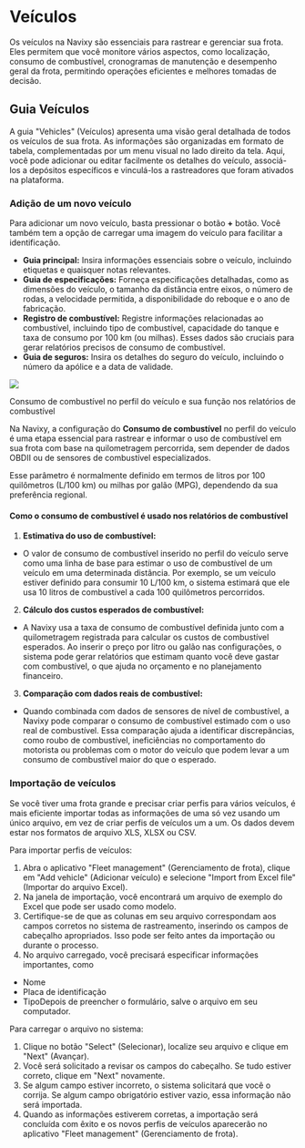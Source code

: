 # Veículos

Os veículos na Navixy são essenciais para rastrear e gerenciar sua frota. Eles permitem que você monitore vários aspectos, como localização, consumo de combustível, cronogramas de manutenção e desempenho geral da frota, permitindo operações eficientes e melhores tomadas de decisão.

## Guia Veículos

A guia "Vehicles" (Veículos) apresenta uma visão geral detalhada de todos os veículos de sua frota. As informações são organizadas em formato de tabela, complementadas por um menu visual no lado direito da tela. Aqui, você pode adicionar ou editar facilmente os detalhes do veículo, associá-los a depósitos específicos e vinculá-los a rastreadores que foram ativados na plataforma.

### Adição de um novo veículo

Para adicionar um novo veículo, basta pressionar o botão **+** botão. Você também tem a opção de carregar uma imagem do veículo para facilitar a identificação.

- **Guia principal:** Insira informações essenciais sobre o veículo, incluindo etiquetas e quaisquer notas relevantes.
- **Guia de especificações:** Forneça especificações detalhadas, como as dimensões do veículo, o tamanho da distância entre eixos, o número de rodas, a velocidade permitida, a disponibilidade do reboque e o ano de fabricação.
- **Registro de combustível:** Registre informações relacionadas ao combustível, incluindo tipo de combustível, capacidade do tanque e taxa de consumo por 100 km (ou milhas). Esses dados são cruciais para gerar relatórios precisos de consumo de combustível.
- **Guia de seguros:** Insira os detalhes do seguro do veículo, incluindo o número da apólice e a data de validade.

![](https://squaregps.atlassian.net/wiki/images/icons/grey_arrow_down.png)

Consumo de combustível no perfil do veículo e sua função nos relatórios de combustível

Na Navixy, a configuração do **Consumo de combustível** no perfil do veículo é uma etapa essencial para rastrear e informar o uso de combustível em sua frota com base na quilometragem percorrida, sem depender de dados OBDII ou de sensores de combustível especializados.

Esse parâmetro é normalmente definido em termos de litros por 100 quilômetros (L/100 km) ou milhas por galão (MPG), dependendo da sua preferência regional.

#### Como o consumo de combustível é usado nos relatórios de combustível

1. **Estimativa do uso de combustível:**
  - O valor de consumo de combustível inserido no perfil do veículo serve como uma linha de base para estimar o uso de combustível de um veículo em uma determinada distância. Por exemplo, se um veículo estiver definido para consumir 10 L/100 km, o sistema estimará que ele usa 10 litros de combustível a cada 100 quilômetros percorridos.
2. **Cálculo dos custos esperados de combustível:**
  - A Navixy usa a taxa de consumo de combustível definida junto com a quilometragem registrada para calcular os custos de combustível esperados. Ao inserir o preço por litro ou galão nas configurações, o sistema pode gerar relatórios que estimam quanto você deve gastar com combustível, o que ajuda no orçamento e no planejamento financeiro.
3. **Comparação com dados reais de combustível:**
  - Quando combinada com dados de sensores de nível de combustível, a Navixy pode comparar o consumo de combustível estimado com o uso real de combustível. Essa comparação ajuda a identificar discrepâncias, como roubo de combustível, ineficiências no comportamento do motorista ou problemas com o motor do veículo que podem levar a um consumo de combustível maior do que o esperado.

### Importação de veículos

Se você tiver uma frota grande e precisar criar perfis para vários veículos, é mais eficiente importar todas as informações de uma só vez usando um único arquivo, em vez de criar perfis de veículos um a um. Os dados devem estar nos formatos de arquivo XLS, XLSX ou CSV.

Para importar perfis de veículos:

1. Abra o aplicativo "Fleet management" (Gerenciamento de frota), clique em "Add vehicle" (Adicionar veículo) e selecione "Import from Excel file" (Importar do arquivo Excel).
2. Na janela de importação, você encontrará um arquivo de exemplo do Excel que pode ser usado como modelo.
3. Certifique-se de que as colunas em seu arquivo correspondam aos campos corretos no sistema de rastreamento, inserindo os campos de cabeçalho apropriados. Isso pode ser feito antes da importação ou durante o processo.
4. No arquivo carregado, você precisará especificar informações importantes, como
  - Nome
  - Placa de identificação
  - TipoDepois de preencher o formulário, salve o arquivo em seu computador.

Para carregar o arquivo no sistema:

1. Clique no botão "Select" (Selecionar), localize seu arquivo e clique em "Next" (Avançar).
2. Você será solicitado a revisar os campos do cabeçalho. Se tudo estiver correto, clique em "Next" novamente.
3. Se algum campo estiver incorreto, o sistema solicitará que você o corrija. Se algum campo obrigatório estiver vazio, essa informação não será importada.
4. Quando as informações estiverem corretas, a importação será concluída com êxito e os novos perfis de veículos aparecerão no aplicativo "Fleet management" (Gerenciamento de frota).